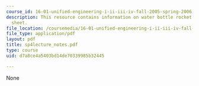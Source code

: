 ```yaml
---
course_id: 16-01-unified-engineering-i-ii-iii-iv-fall-2005-spring-2006
description: This resource contains information on water bottle rocket design cheat
  sheet.
file_location: /coursemedia/16-01-unified-engineering-i-ii-iii-iv-fall-2005-spring-2006/d7a8ce4a5403bd14de70339985b32445_sp4lecture_notes.pdf
file_type: application/pdf
layout: pdf
title: sp4lecture_notes.pdf
type: course
uid: d7a8ce4a5403bd14de70339985b32445

---
```

None